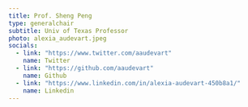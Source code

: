 ```yaml
---
title: Prof. Sheng Peng
type: generalchair
subtitle: Univ of Texas Professor
photo: alexia_audevart.jpeg
socials:
  - link: "https://www.twitter.com/aaudevart"
    name: Twitter
  - link: "https://github.com/aaudevart"
    name: Github
  - link: "https://www.linkedin.com/in/alexia-audevart-450b8a1/"
    name: Linkedin
---
```

